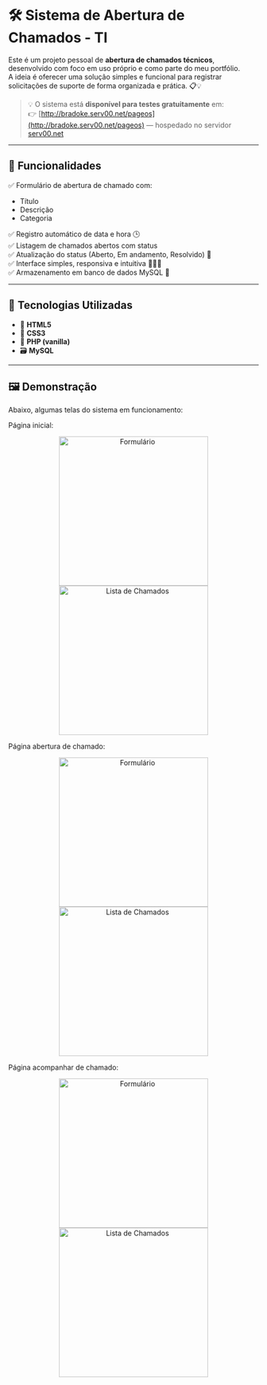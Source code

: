 # 🛠️ Sistema de Abertura de Chamados - TI

Este é um projeto pessoal de **abertura de chamados técnicos**, desenvolvido com foco em uso próprio e como parte do meu portfólio.  
A ideia é oferecer uma solução simples e funcional para registrar solicitações de suporte de forma organizada e prática. 📋💡

> 💡 O sistema está **disponível para testes gratuitamente** em:  
👉 [http://bradoke.serv00.net/pageos](http://bradoke.serv00.net/pageos) — hospedado no servidor [serv00.net](http://serv00.net)

---

## 📌 Funcionalidades

✅ Formulário de abertura de chamado com:
- Título
- Descrição
- Categoria

✅ Registro automático de data e hora 🕒  
✅ Listagem de chamados abertos com status  
✅ Atualização do status (Aberto, Em andamento, Resolvido) 🔄  
✅ Interface simples, responsiva e intuitiva 👨‍💻📱  
✅ Armazenamento em banco de dados MySQL 💾

---

## 🧰 Tecnologias Utilizadas

- 🧱 **HTML5**
- 🎨 **CSS3**
- 🐘 **PHP (vanilla)**
- 🗃️ **MySQL**

---

## 🖼️ Demonstração

Abaixo, algumas telas do sistema em funcionamento:

Página inicial:
<p align="center">
  <img src="./imagens/1.jpeg" alt="Formulário" width="300"/>
  <img src="./imagens/2.jpeg" alt="Lista de Chamados" width="300"/>
</p>
Página abertura de chamado:
<p align="center">
  <img src="./imagens/3.jpeg" alt="Formulário" width="300"/>
  <img src="./imagens/4.jpeg" alt="Lista de Chamados" width="300"/>
</p>
Página acompanhar de chamado:
<p align="center">
  <img src="./imagens/5.jpeg" alt="Formulário" width="300"/>
  <img src="./imagens/6.jpeg" alt="Lista de Chamados" width="300"/>
</p>
